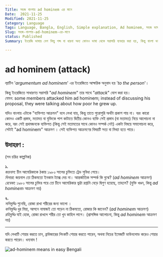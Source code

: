 ```yaml
---
Title: সহজ বাংলায় ad hominem এর মানে
Date:  2021-11-25
Modified: 2021-11-25
Category: Language
Tags: Language, Bangla, English, Simple explanation, Ad hominem, সহজ ভাষায়, ব্যখ্যা, sohoz-banglay
Slug: সহজ-বাংলায়-ad-hominem-এর-মানে
status: Published
Summary: ইংরেজি ভাষায় বেশ কিছু শব্দ বা ধারনা অন্য কোনও ভাষা থেকে সরাসরি ব্যবহার করা হয়, কিন্তু বাংলা ভাষায় সেই শব্দ বা ধারনাটির এক শব্দে কোনও অনুবাদ নেই। বা থাকলেও সাধারণ মানুষের জন্য খুব খটমটে। এরকম একটি concept বা ধারণা হোল "ad hominem" যেটি ল্যাটিন ভাষা থেকে এসেছে। ...

---
```


ad hominem (attack)
=================== 
ল্যাটিন '_argumentum ad hominem_' এর ইংরেজিতে আক্ষরিক অনুবাদ হয় '_to the person_'। 

কিন্তু ইংরেজিতে সাধারণত সরাসরি "_ad hominem_" তার সাথে "_attack_" যোগ করা হয়।  
যেমন: some members attacked him ad hominem; instead of discussing his proposal, they were talking about how poor he grew up.  

যদিও বাংলায় এটাকে "ব্যক্তিগত আক্রমন" বলে লেখা যায়, কিন্তু তাতে পুরোপুরি অর্থটা প্রকাশ পায় না। বরং কারো কোনও একটি প্রস্তাব, মতামত বা যুক্তিকে পাশ কাটাতে দ্বিতীয় কোনও ব্যক্তি সেই প্রস্তাব (বা মতামত) নিয়ে আলোচনা না করে, বরং সেই প্রথমজনকে ব্যক্তিগত (কিন্তু সেই মতামতের সাথে কোনও সম্পর্ক নেই) একটা বিষয়ে সমালোচনা করে, সেটাই "ad hominem" আক্রমণ । সেই ব্যক্তিগত আক্রমণের বিষয়টি সত্য বা মিথ্যা হতে পারে।

উদাহরণ :
--------
(সব চরিত্র কাল্পনিক)


**১.**  
_জয়নাল:_   চীন আমেরিকাকে ঠকায় ১৯৮০ সালের চুক্তিতে ট্রেড সুবিধা পেয়ে।  
_দিলারা:_    জয়নাল তো ঠিকমতো ইনকাম ট্যাক্স দেয় না। আন্তর্জাতিক সম্পর্ক কি বুঝে?   (_ad hominem_ আক্রমণ)   
_রেবেকা:_   ১৯৮০ সালের চুক্তির পরে তো চীনে আমেরিকার ভুট্টা রপ্তানি বেড়ে দ্বিগুণ হয়েছে, তাহলে?  (যুক্তি খণ্ডন, কিন্তু _ad hominem_ আক্রমণ নয়)  

**২.**  
_সলিমুদ্দিঃ_   শুনেছি, রোজা রাখা শরীরের জন্য ভালো ।  
_কলিমুদ্দিঃ_   ধুর মিয়া, আপনে নামাজই তো পড়েন না ঠিকমতো, রোজার কি জানেন?  (_ad hominem_ আক্রমণ)  
_রহিমুদ্দিঃ_    যাই হোক, রোজা রাখলে শরীর তো খুব কাহিল লাগে। (প্রাসঙ্গিক আলোচনা, কিন্তু _ad hominem_ আক্রমণ নয়)  

---
যদি লেখাটি শেয়ার করতে চান, ব্রাউজারের লিংকটি শেয়ার করতে পারেন, অথবা নিচের ইমেজটি ডাউনলোড করেও শেয়ার করতে পারেন। ধন্যবাদ !

![ad-hominem means in easy Bengali](https://i.imgur.com/tM1dXmsh.png)
